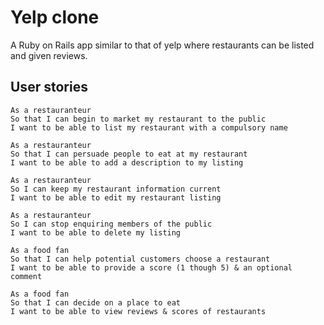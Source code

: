 Yelp clone
==========

A Ruby on Rails app similar to that of yelp where restaurants can be listed and given reviews.

User stories
------------
```
As a restauranteur
So that I can begin to market my restaurant to the public
I want to be able to list my restaurant with a compulsory name

As a restauranteur
So that I can persuade people to eat at my restaurant
I want to be able to add a description to my listing

As a restauranteur
So I can keep my restaurant information current
I want to be able to edit my restaurant listing

As a restauranteur
So I can stop enquiring members of the public
I want to be able to delete my listing

As a food fan
So that I can help potential customers choose a restaurant
I want to be able to provide a score (1 though 5) & an optional comment

As a food fan
So that I can decide on a place to eat
I want to be able to view reviews & scores of restaurants

```
